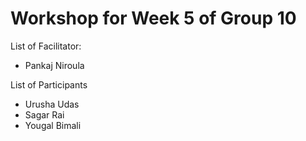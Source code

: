 # Workshop for Week 5 of Group 10

List of Facilitator:
- Pankaj Niroula
  
List of Participants
- Urusha Udas
- Sagar Rai
- Yougal Bimali

